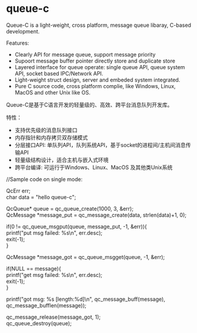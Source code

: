 # queue-c
Queue-C is a light-weight, cross platform, message queue libaray, C-based development.

Features:
* Clearly API for message queue, support message priority
* Supoort message buffer pointer directly store and duplicate store
* Layered interface for queue operate: single queue API, queue system API, socket based IPC/Network API.
* Light-weight struct design, server and embeded system integrated. 
* Pure C source code, cross platform complie, like Windows, Linux, MacOS and other Unix like OS.


Queue-C是基于C语言开发的轻量级的、高效、跨平台消息队列开发库。

特性：
* 支持优先级的消息队列接口
* 内存指针和内存拷贝双存储模式
* 分层接口API: 单队列API，队列系统API，基于socket的进程间/主机间消息传输API
* 轻量级结构设计，适合主机与嵌入式环境
* 跨平台编译: 可运行于Windows、Linux、MacOS 及其他类Unix系统
  
  
  
//Sample code on single mode:  

QcErr err;  
char data = "hello queue-c";  

QcQueue* queue = qc_queue_create(1000, 3, &err);  
QcMessage *message_put = qc_message_create(data, strlen(data)+1, 0);  

if(0 != qc_queue_msgput(queue, message_put, -1, &err)){  
  printf("put msg failed: %s\n", err.desc);  
  exit(-1);  
}  

QcMessage *message_got = qc_queue_msgget(queue, -1, &err);  

if(NULL == message){  
  printf("get msg failed: %s\n", err.desc);  
  exit(-1);  
}  

printf("got msg: %s [length:%d]\n", qc_message_buff(message), qc_message_bufflen(message));  

qc_message_release(message_got, 1);  
qc_queue_destroy(queue);  


